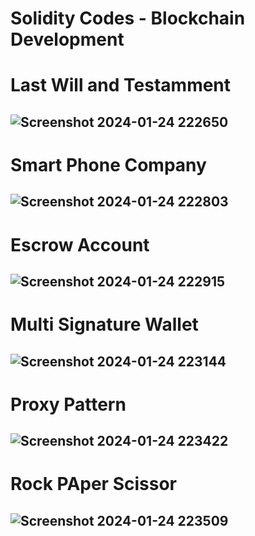 # Solidity Codes - Blockchain Development 

# Last Will and Testamment
## ![Screenshot 2024-01-24 222650](https://github.com/TechnoCraftre/Solidity_Blockchain_Development/assets/44519033/5b2904c6-8047-42e7-a0a7-3bf6ad1215b3)

# Smart Phone Company 
## ![Screenshot 2024-01-24 222803](https://github.com/TechnoCraftre/Solidity_Blockchain_Development/assets/44519033/1e641159-c66f-4a01-9c1d-a304b5f20521)

# Escrow Account
## ![Screenshot 2024-01-24 222915](https://github.com/TechnoCraftre/Solidity_Blockchain_Development/assets/44519033/654c1078-261c-4e76-b272-e37a8eee8020)

# Multi Signature Wallet
## ![Screenshot 2024-01-24 223144](https://github.com/TechnoCraftre/Solidity_Blockchain_Development/assets/44519033/a7dedc2d-fa06-4910-9bb9-a81986ce1c49)

# Proxy Pattern
## ![Screenshot 2024-01-24 223422](https://github.com/TechnoCraftre/Solidity_Blockchain_Development/assets/44519033/bc285649-2f2e-4a24-844a-82d862ddb65f)

# Rock PAper Scissor
## ![Screenshot 2024-01-24 223509](https://github.com/TechnoCraftre/Solidity_Blockchain_Development/assets/44519033/3943ee7a-d446-4252-ab7b-eb276e643f5c)


